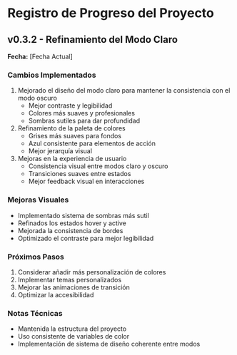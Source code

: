 # Registro de Progreso del Proyecto

## v0.3.2 - Refinamiento del Modo Claro
**Fecha:** [Fecha Actual]

### Cambios Implementados
1. Mejorado el diseño del modo claro para mantener la consistencia con el modo oscuro
   - Mejor contraste y legibilidad
   - Colores más suaves y profesionales
   - Sombras sutiles para dar profundidad
2. Refinamiento de la paleta de colores
   - Grises más suaves para fondos
   - Azul consistente para elementos de acción
   - Mejor jerarquía visual
3. Mejoras en la experiencia de usuario
   - Consistencia visual entre modos claro y oscuro
   - Transiciones suaves entre estados
   - Mejor feedback visual en interacciones

### Mejoras Visuales
- Implementado sistema de sombras más sutil
- Refinados los estados hover y active
- Mejorada la consistencia de bordes
- Optimizado el contraste para mejor legibilidad

### Próximos Pasos
1. Considerar añadir más personalización de colores
2. Implementar temas personalizados
3. Mejorar las animaciones de transición
4. Optimizar la accesibilidad

### Notas Técnicas
- Mantenida la estructura del proyecto
- Uso consistente de variables de color
- Implementación de sistema de diseño coherente entre modos

